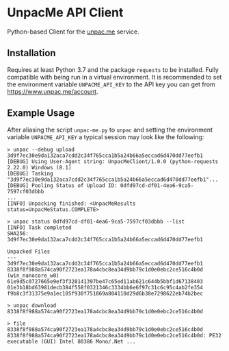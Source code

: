 # UnpacMe API Client
Python-based Client for the [unpac.me] service.  

## Installation

Requires at least Python 3.7 and the package `requests` to be installed. Fully compatible with being run in a virtual
environment. It is recommended to set the environment variable `UNPACME_API_KEY` to the API key you can get from 
https://www.unpac.me/account.

## Example Usage
After aliasing the script `unpac-me.py` to `unpac` and setting the environment variable `UNPACME_API_KEY` a typical 
session may look like the following:
 
```Batch
> unpac --debug upload 3d9f7ec30e9da132aca7cdd2c34f765cca1b5a24b66a5eccad6d470dd77eefb1
[DEBUG] Using User-Agent string: UnpacMeClient/1.0.0 (python-requests 2.22.0) Windows (8.1)
[DEBUG] Tasking "3d9f7ec30e9da132aca7cdd2c34f765cca1b5a24b66a5eccad6d470dd77eefb1"...
[DEBUG] Pooling Status of Upload ID: 0dfd97cd-df01-4ea6-9ca5-7597cf03dbbb
...
[INFO] Unpacking finished: <UnpacMeResults status=UnpacMeStatus.COMPLETE>

> unpac status 0dfd97cd-df01-4ea6-9ca5-7597cf03dbbb --list
[INFO] Task completed
SHA256: 3d9f7ec30e9da132aca7cdd2c34f765cca1b5a24b66a5eccad6d470dd77eefb1

Unpacked Files
---
3d9f7ec30e9da132aca7cdd2c34f765cca1b5a24b66a5eccad6d470dd77eefb1
8338f8f988a574ca90f2723ea178a4cbc8ea34d9bb79c1d0e0ebc2ce516c4b0d (win_nanocore_w0)
61e9d5c0727665e9ef3f328141397be47c65ed11ab621c644b5bbf1d67138403
01e3b18bd63981decb384f558f0321346c3334bb6e6f97c31c6c95c4ab2fe354
f9b8c3f31375e9a1ec105f930f751869a804110d29d6b38e7298622eb74b2bec

> unpac download 8338f8f988a574ca90f2723ea178a4cbc8ea34d9bb79c1d0e0ebc2ce516c4b0d

> file 8338f8f988a574ca90f2723ea178a4cbc8ea34d9bb79c1d0e0ebc2ce516c4b0d
8338f8f988a574ca90f2723ea178a4cbc8ea34d9bb79c1d0e0ebc2ce516c4b0d: PE32 executable (GUI) Intel 80386 Mono/.Net ...
```





[unpac.me]: https://www.unpac.me/
